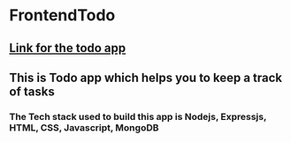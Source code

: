 # FrontendTodo
## [Link for the todo app](https://peaceful-gelato-f8f08e.netlify.app/)
## This is Todo app which helps you to keep a track of tasks
### The Tech stack used to build this app is Nodejs, Expressjs, HTML, CSS, Javascript, MongoDB 
